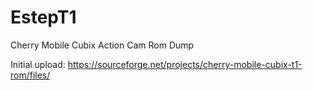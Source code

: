 # EstepT1
Cherry Mobile Cubix Action Cam Rom Dump

Initial upload: 
https://sourceforge.net/projects/cherry-mobile-cubix-t1-rom/files/
